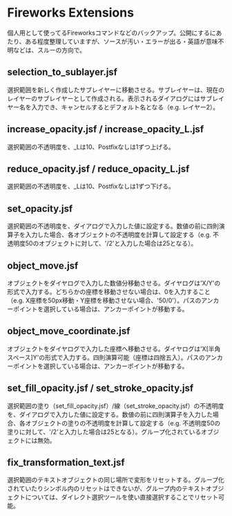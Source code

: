 Fireworks Extensions
====================

個人用として使ってるFireworksコマンドなどのバックアップ。公開にするにあたり、ある程度整理していますが、ソースが汚い・エラーが出る・英語が意味不明などは、スルーの方向で。

## selection_to_sublayer.jsf

選択範囲を新しく作成したサブレイヤーに移動させる。サブレイヤーは、現在のレイヤーのサブレイヤーとして作成される。表示されるダイアログにはサブレイヤー名を入力でき、キャンセルするとデフォルト名となる（e.g. レイヤー2）。

## increase_opacity.jsf / increase_opacity_L.jsf

選択範囲の不透明度を、_Lは10、Postfixなしは1ずつ上げる。

## reduce_opacity.jsf / reduce_opacity_L.jsf

選択範囲の不透明度を、_Lは10、Postfixなしは1ずつ下げる。

## set_opacity.jsf

選択範囲の不透明度を、ダイアログで入力した値に設定する。数値の前に四則演算子を入力した場合、各オブジェクトの不透明度を計算して設定する（e.g. 不透明度50のオブジェクトに対して、'/2'と入力した場合は25となる）。

## object_move.jsf

オブジェクトをダイヤログで入力した数値分移動させる。ダイヤログは'X/Y'の形式で入力する。どちらかの座標を移動させない場合は、0を入力すること（e.g. X座標を50px移動・Y座標を移動させない場合、'50/0'）。パスのアンカーポイントを選択している場合は、アンカーポイントが移動する。

## object_move_coordinate.jsf

オブジェクトをダイヤログで入力した座標へ移動させる。ダイヤログは'X[半角スペース]Y'の形式で入力する。四則演算可能（座標は四捨五入）。パスのアンカーポイントを選択している場合は、アンカーポイントが移動する。

## set_fill_opacity.jsf / set_stroke_opacity.jsf

選択範囲の塗り（set_fill_opacity.jsf）/線（set_stroke_opacity.jsf）の不透明度を、ダイアログで入力した値に設定する。数値の前に四則演算子を入力した場合、各オブジェクトの塗りの不透明度を計算して設定する（e.g. 不透明度50の塗りに対して、'/2'と入力した場合は25となる）。グループ化されているオブジェクトには無効。

## fix_transformation_text.jsf

選択範囲のテキストオブジェクトの同じ場所で変形をリセットする。グループ化されていたりシンボル内のリセットはできないが、グループ内のテキストオブジェクトについては、ダイレクト選択ツールを使い直接選択することでリセット可能。

